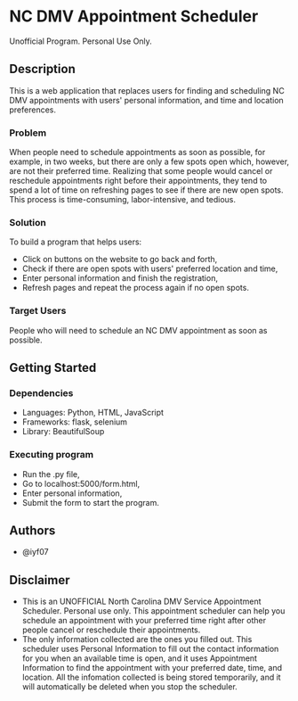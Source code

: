 # NC DMV Appointment Scheduler
Unofficial Program. Personal Use Only. 
 
## Description
This is a web application that replaces users for finding and scheduling NC DMV appointments with users' personal information, and time and location preferences.

### Problem
When people need to schedule appointments as soon as possible, for example, in two weeks, but there are only a few spots open which, however, are not their preferred time. Realizing that some people would cancel or reschedule appointments right before their appointments, they tend to spend a lot of time on refreshing pages to see if there are new open spots. This process is time-consuming, labor-intensive, and tedious.

### Solution
To build a program that helps users:
* Click on buttons on the website to go back and forth,
* Check if there are open spots with users' preferred location and time,
* Enter personal information and finish the registration,
* Refresh pages and repeat the process again if no open spots.

### Target Users
People who will need to schedule an NC DMV appointment as soon as possible.

## Getting Started
### Dependencies
* Languages: Python, HTML, JavaScript
* Frameworks: flask, selenium
* Library: BeautifulSoup

### Executing program
* Run the .py file,
* Go to localhost:5000/form.html,
* Enter personal information,
* Submit the form to start the program.

## Authors
* @iyf07

## Disclaimer
* This is an UNOFFICIAL North Carolina DMV Service Appointment Scheduler. Personal use only. This appointment scheduler can help you schedule an appointment with your preferred time right after other people cancel or reschedule their appointments.
* The only information collected are the ones you filled out. This scheduler uses Personal Information to fill out the contact information for you when an available time is open, and it uses Appointment Information to find the appointment with your preferred date, time, and location. All the infomation collected is being stored temporarily, and it will automatically be deleted when you stop the scheduler.
